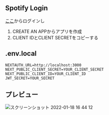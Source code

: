 ## Spotify Login
[ここ](https://developer.spotify.com/dashboard/)からログインし
1. CREATE AN APPからアプリを作成
2. CLIENT IDとCLIENT SECRETをコピーする

## .env.local
```
NEXTAUTH_URL=http://localhost:3000
NEXT_PUBLIC_CLIENT_SECRET=YOUR_CLIENT_SECRET
NEXT_PUBLIC_CLIENT_ID=YOUR_CLIENT_ID
JWT_SECRET=YOUR_SECRET

```
## プレビュー

![スクリーンショット 2022-01-18 16 44 12](https://user-images.githubusercontent.com/63333564/149893420-969650b7-a388-43c6-8bb0-7f14144387e2.png)

